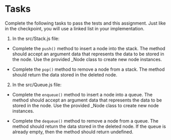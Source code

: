 # Tasks

Complete the following tasks to pass the tests and this assignment. Just like in the checkpoint, you will use a linked list in your implementation.

1. In the src/Stack.js file:

- Complete the `push()` method to insert a node into the stack. The method should accept an argument data that represents the data to be stored in the node. Use the provided \_Node class to create new node instances.

- Complete the `pop()` method to remove a node from a stack. The method should return the data stored in the deleted node.

2. In the src/Queue.js file:

- Complete the `enqueue()` method to insert a node into a queue. The method should accept an argument data that represents the data to be stored in the node. Use the provided \_Node class to create new node instances.

- Complete the `dequeue()` method to remove a node from a queue. The method should return the data stored in the deleted node. If the queue is already empty, then the method should return undefined.
